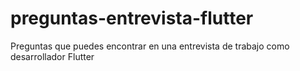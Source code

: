 # preguntas-entrevista-flutter
Preguntas que puedes encontrar en una entrevista de trabajo como desarrollador Flutter
